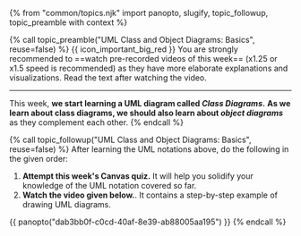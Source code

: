 {% from "common/topics.njk" import panopto, slugify, topic_followup, topic_preamble with context %}

{% call topic_preamble("UML Class and Object Diagrams: Basics", reuse=false) %}
{{ icon_important_big_red }} You are strongly recommended to ==watch pre-recorded videos of this week== (x1.25 or x1.5 speed is recommended) as they have more elaborate explanations and visualizations. Read the text after watching the video.

----

This week, **we start learning a UML diagram called _Class Diagrams_.**
**As we learn about class diagrams, we should also learn about _object diagrams_** as they complement each other.
{% endcall %}
<!-- ---------------------------------------------------------------------------- -->
{% call topic_followup("UML Class and Object Diagrams: Basics", reuse=false) %}
After learning the UML notations above, do the following in the given order:
1. **Attempt this week's Canvas quiz.** It will help you solidify your knowledge of the UML notation covered so far.
2. **Watch the video given below.**. It contains a step-by-step example of drawing UML diagrams.

{{ panopto("dab3bb0f-c0cd-40af-8e39-ab88005aa195") }}
{% endcall %}
<!-- ---------------------------------------------------------------------------- -->
